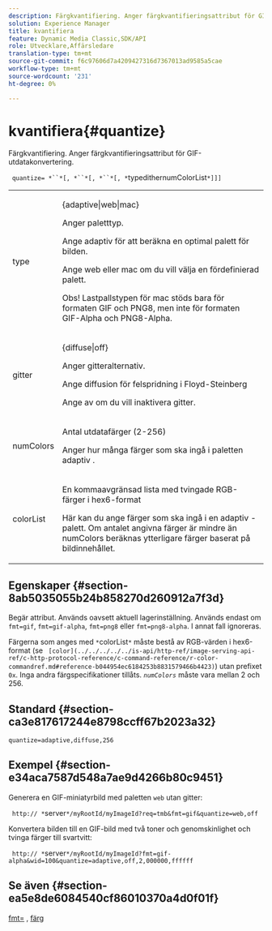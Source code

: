 ```yaml
---
description: Färgkvantifiering. Anger färgkvantifieringsattribut för GIF-utdatakonvertering.
solution: Experience Manager
title: kvantifiera
feature: Dynamic Media Classic,SDK/API
role: Utvecklare,Affärsledare
translation-type: tm+mt
source-git-commit: f6c97606d7a4209427316d7367013ad9585a5cae
workflow-type: tm+mt
source-wordcount: '231'
ht-degree: 0%

---
```



# kvantifiera{#quantize}

Färgkvantifiering. Anger färgkvantifieringsattribut för GIF-utdatakonvertering.

` quantize= *``*[, *``*[, *``*[, *`typedithernumColorList`*]]]`

<table id="table_A669A9058C8043A5BAE80B03A13B015B"> 
 <tbody> 
  <tr> 
   <td colname="col1"> <p> <span class="codeph"> <span class="varname"> type  </span> </span> </p> </td> 
   <td colname="col2"> <p> <span class="codeph"> {adaptive|web|mac}  </span> </p> <p>Anger paletttyp. </p> <p>Ange <span class="codeph"> adaptiv </span> för att beräkna en optimal palett för bilden. </p> <p>Ange <span class="codeph"> web </span> eller <span class="codeph"> mac </span> om du vill välja en fördefinierad palett. </p> <p> <p>Obs!  Lastpallstypen <span class="codeph"> för mac </span> stöds bara för formaten GIF och PNG8, men inte för formaten GIF-Alpha och PNG8-Alpha. </p> </p> </td> 
  </tr> 
  <tr> 
   <td colname="col1"> <p> <span class="codeph"> <span class="varname"> gitter  </span> </span> </p> </td> 
   <td colname="col2"> <p> <span class="codeph"> {diffuse|off}  </span> </p> <p>Anger gitteralternativ. </p> <p>Ange <span class="codeph"> diffusion </span> för felspridning i Floyd-Steinberg </p> <p>Ange <span class="codeph"> av </span> om du vill inaktivera gitter. </p> </td> 
  </tr> 
  <tr> 
   <td colname="col1"> <p> <span class="codeph"> <span class="varname"> numColors  </span> </span> </p> </td> 
   <td colname="col2"> <p>Antal utdatafärger (2-256) </p> <p>Anger hur många färger som ska ingå i paletten <span class="codeph"> adaptiv </span>. </p> </td> 
  </tr> 
  <tr> 
   <td colname="col1"> <p> <span class="codeph"> <span class="varname"> colorList  </span> </span> </p> </td> 
   <td colname="col2"> <p>En kommaavgränsad lista med tvingade RGB-färger i hex6-format </p> <p>Här kan du ange färger som ska ingå i en <span class="codeph"> adaptiv </span>-palett. Om antalet angivna färger är mindre än <span class="codeph"> <span class="varname"> numColors </span> </span> beräknas ytterligare färger baserat på bildinnehållet. </p> </td> 
  </tr> 
 </tbody> 
</table>

## Egenskaper {#section-8ab5035055b24b858270d260912a7f3d}

Begär attribut. Används oavsett aktuell lagerinställning. Används endast om `fmt=gif`, `fmt=gif-alpha`, `fmt=png8` eller `fmt=png8-alpha`. I annat fall ignoreras.

Färgerna som anges med `*`colorList`*` måste bestå av RGB-värden i hex6-format (se ` [color](../../../../../is-api/http-ref/image-serving-api-ref/c-http-protocol-reference/c-command-reference/r-color-commandref.md#reference-b044954ec6184253b8831579466b4423)`) utan prefixet `0x`. Inga andra färgspecifikationer tillåts. *`numColors`* måste vara mellan 2 och 256.

## Standard {#section-ca3e817617244e8798ccff67b2023a32}

`quantize=adaptive,diffuse,256`

## Exempel {#section-e34aca7587d548a7ae9d4266b80c9451}

Generera en GIF-miniatyrbild med paletten `web` utan gitter:

` http:// *`server`*/myRootId/myImageId?req=tmb&fmt=gif&quantize=web,off`

Konvertera bilden till en GIF-bild med två toner och genomskinlighet och tvinga färger till svartvitt:

` http:// *`server`*/myRootId/myImageId?fmt=gif-alpha&wid=100&quantize=adaptive,off,2,000000,ffffff`

## Se även {#section-ea5e8de6084540cf86010370a4d0f01f}

[fmt=](../../../../../is-api/http-ref/image-serving-api-ref/c-http-protocol-reference/c-command-reference/r-is-http-fmt.md#reference-cdf10043423b45ba9fe15157fb3ae37a) ,  [färg](/help/aem-is-ir-api/is-api/http-ref/image-serving-api-ref/c-http-protocol-reference/c-data-types/r-is-http-color.md)
